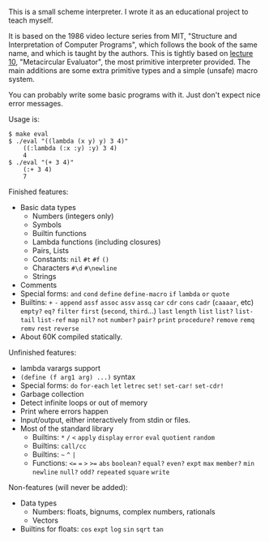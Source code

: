 This is a small scheme interpreter.
I wrote it as an educational project to teach myself.

It is based on the 1986 video lecture series from MIT, "Structure and Interpretation of Computer Programs", which follows the book of the same name, and which is taught by the authors.
This is tightly based on [lecture 10](https://www.youtube.com/watch?v=aAlR3cezPJg), "Metacircular Evaluator", the most primitive interpreter provided. The main additions are some extra primitive types and a simple (unsafe) macro system.

You can probably write some basic programs with it. Just don't expect nice error messages.

Usage is:

```
$ make eval
$ ./eval "((lambda (x y) y) 3 4)"
    ((:lambda (:x :y) :y) 3 4)
    4
$ ./eval "(+ 3 4)"
    (:+ 3 4)
    7
```

Finished features:
- Basic data types
    - Numbers (integers only)
    - Symbols
    - Builtin functions
    - Lambda functions (including closures)
    - Pairs, Lists
    - Constants: `nil` `#t` `#f` `()`
    - Characters `#\d` `#\newline`
    - Strings
- Comments
- Special forms: `and` `cond` `define` `define-macro` `if` `lambda` `or` `quote`
- Builtins: `+` `-` `append` `assf` `assoc` `assv` `assq` `car` `cdr` `cons` `cadr` (`caaaar`, etc) `empty?` `eq?` `filter` `first` (`second`, `third`...) `last` `length` `list` `list?` `list-tail` `list-ref` `map` `nil?` `not` `number?` `pair?` `print` `procedure?` `remove` `remq` `remv` `rest` `reverse`
- About 60K compiled statically.

Unfinished features:
- lambda varargs support
- `(define (f arg1 arg) ...)` syntax
- Special forms: `do` `for-each` `let` `letrec` `set!` `set-car!` `set-cdr!`
- Garbage collection
- Detect infinite loops or out of memory
- Print where errors happen
- Input/output, either interactively from stdin or files.
- Most of the standard library
    - Builtins: `*` `/` `<` `apply` `display` `error` `eval` `quotient` `random`
    - Builtins: `call/cc`
    - Builtins: `~` `^` `|`
    - Functions: `<=` `=` `>` `>=` `abs` `boolean?` `equal?` `even?` `expt` `max` `member?` `min` `newline` `null?` `odd?` `repeated` `square` `write`

Non-features (will never be added):
- Data types
    - Numbers: floats, bignums, complex numbers, rationals
    - Vectors
- Builtins for floats: `cos` `expt` `log` `sin` `sqrt` `tan`
